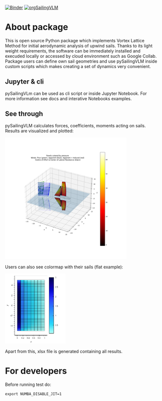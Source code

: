 [![Binder](https://mybinder.org/badge_logo.svg)](https://mybinder.org/v2/gh/orgSailingVLM/pySailingVLM/main) [![orgSailingVLM](https://circleci.com/gh/orgSailingVLM/pySailingVLM.svg?style=shield)](https://app.circleci.com/pipelines/github/orgSailingVLM/pySailingVLM)
# About package

This is open source Python package which implements Vortex Lattice Method for initial aerodynamic analysis of upwind sails. Thanks to its light weight requirements, the software can be immediately installed and execuded locally or accessed by cloud environment such as Google Collab. Package users can define own sail geometries and use pySailingVLM inside custom scripts which makes creating a set of dynamics very convenient.

## Jupyter & cli
pySailingVLm can be used as cli script or inside Jupyter Notebook. For more information see docs and interative Notebooks examples.
## See through
pySailingVLM calculates forces, coefficients, moments acting on sails. Results are visualized and plotted:

[<img src="https://github.com/orgSailingVLM/vlmbook/blob/main/figures/pysailingvlm_yacht.png" width="400"/>](pysailingvlm_yacht.png)

Users can also see colormap with their sails (flat example):

[<img src="https://github.com/orgSailingVLM/vlmbook/blob/main/figures/flat_cp.png" width="200"/>](flat_cp.png)

Apart from this, xlsx file is generated containing all results.
# For developers

Before running test do:
```
export NUMBA_DISABLE_JIT=1
```
